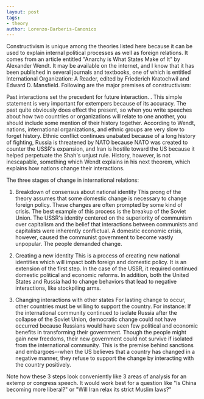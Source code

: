```yaml
---
layout: post
tags: 
- theory
author: Lorenzo-Barberis-Canonico
---
```


Constructivism is unique among the theories listed here because it can be used to explain internal political processes as well as foreign relations. It comes from an article entitled "Anarchy is What States Make of It" by Alexander Wendt. It may be available on the internet, and I know that it has been published in several journals and textbooks, one of which is entitled International Organization: A Reader, edited by Friederich Kratochwil and Edward D. Mansfield. Following are the major premises of constructivism:

Past interactions set the precedent for future interaction. . This simple statement is very important for extempers because of its accuracy. The past quite obviously does effect the present, so when you write speeches about how two countries or organizations will relate to one another, you should include some mention of their history together. According to Wendt, nations, international organizations, and ethnic groups are very slow to forget history. Ethnic conflict continues unabated because of a long history of fighting, Russia is threatened by NATO because NATO was created to counter the USSR's expansion, and Iran is hostile toward the US because it helped perpetuate the Shah's unjust rule. History, however, is not inescapable, something which Wendt explains in his next theorem, which explains how nations change their interactions. 

The three stages of change in international relations: 

1. Breakdown of consensus about national identity This prong of the theory assumes that some domestic change is necessary to change foreign policy. These changes are often prompted by some kind of crisis. The best example of this process is the breakup of the Soviet Union. The USSR's identity centered on the superiority of communism over capitalism and the belief that interactions between communists and capitalists were inherently conflictual. A domestic economic crisis, however, caused the communist government to become vastly unpopular. The people demanded change.

2. Creating a new identity This is a process of creating new national identities which will impact both foreign and domestic policy. It is an extension of the first step. In the case of the USSR, it required continued domestic political and economic reforms. In addition, both the United States and Russia had to change behaviors that lead to negative interactions, like stockpiling arms. 

3. Changing interactions with other states For lasting change to occur, other countries must be willing to support the country. For instance: If the international community continued to isolate Russia after the collapse of the Soviet Union, democratic change could not have occurred because Russians would have seen few political and economic benefits in transforming their government. Though the people might gain new freedoms, their new government could not survive if isolated from the international community. This is the premise behind sanctions and embargoes--when the US believes that a country has changed in a negative manner, they refuse to support the change by interacting with the country positively. 

Note how these 3 steps look conveniently like 3 areas of analysis for an extemp or congress speech. It would work best for a question like "Is China becoming more liberal?" or "Will Iran relax its strict Muslim laws?" 
